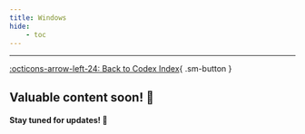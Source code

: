 ```yaml
---
title: Windows 
hide:
    - toc
---
```


---

[:octicons-arrow-left-24: Back to Codex Index](../index.md){ .sm-button }

## Valuable content soon! 🚀  
#### Stay tuned for updates! 🌟